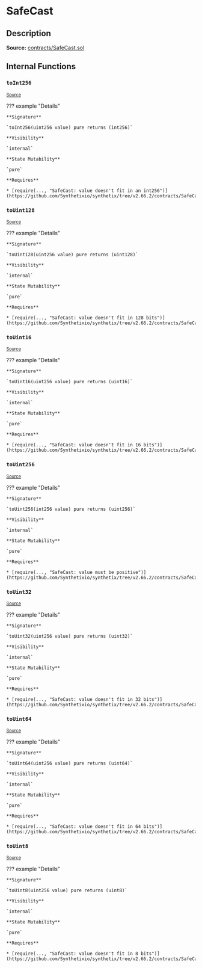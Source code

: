 # SafeCast

## Description

**Source:** [contracts/SafeCast.sol](https://github.com/Synthetixio/synthetix/tree/v2.66.2/contracts/SafeCast.sol)

## Internal Functions

### `toInt256`

<sub>[Source](https://github.com/Synthetixio/synthetix/tree/v2.66.2/contracts/SafeCast.sol#L115)</sub>

??? example "Details"

    **Signature**

    `toInt256(uint256 value) pure returns (int256)`

    **Visibility**

    `internal`

    **State Mutability**

    `pure`

    **Requires**

    * [require(..., "SafeCast: value doesn't fit in an int256")](https://github.com/Synthetixio/synthetix/tree/v2.66.2/contracts/SafeCast.sol#L116)

### `toUint128`

<sub>[Source](https://github.com/Synthetixio/synthetix/tree/v2.66.2/contracts/SafeCast.sol#L31)</sub>

??? example "Details"

    **Signature**

    `toUint128(uint256 value) pure returns (uint128)`

    **Visibility**

    `internal`

    **State Mutability**

    `pure`

    **Requires**

    * [require(..., "SafeCast: value doesn't fit in 128 bits")](https://github.com/Synthetixio/synthetix/tree/v2.66.2/contracts/SafeCast.sol#L32)

### `toUint16`

<sub>[Source](https://github.com/Synthetixio/synthetix/tree/v2.66.2/contracts/SafeCast.sol#L76)</sub>

??? example "Details"

    **Signature**

    `toUint16(uint256 value) pure returns (uint16)`

    **Visibility**

    `internal`

    **State Mutability**

    `pure`

    **Requires**

    * [require(..., "SafeCast: value doesn't fit in 16 bits")](https://github.com/Synthetixio/synthetix/tree/v2.66.2/contracts/SafeCast.sol#L77)

### `toUint256`

<sub>[Source](https://github.com/Synthetixio/synthetix/tree/v2.66.2/contracts/SafeCast.sol#L103)</sub>

??? example "Details"

    **Signature**

    `toUint256(int256 value) pure returns (uint256)`

    **Visibility**

    `internal`

    **State Mutability**

    `pure`

    **Requires**

    * [require(..., "SafeCast: value must be positive")](https://github.com/Synthetixio/synthetix/tree/v2.66.2/contracts/SafeCast.sol#L104)

### `toUint32`

<sub>[Source](https://github.com/Synthetixio/synthetix/tree/v2.66.2/contracts/SafeCast.sol#L61)</sub>

??? example "Details"

    **Signature**

    `toUint32(uint256 value) pure returns (uint32)`

    **Visibility**

    `internal`

    **State Mutability**

    `pure`

    **Requires**

    * [require(..., "SafeCast: value doesn't fit in 32 bits")](https://github.com/Synthetixio/synthetix/tree/v2.66.2/contracts/SafeCast.sol#L62)

### `toUint64`

<sub>[Source](https://github.com/Synthetixio/synthetix/tree/v2.66.2/contracts/SafeCast.sol#L46)</sub>

??? example "Details"

    **Signature**

    `toUint64(uint256 value) pure returns (uint64)`

    **Visibility**

    `internal`

    **State Mutability**

    `pure`

    **Requires**

    * [require(..., "SafeCast: value doesn't fit in 64 bits")](https://github.com/Synthetixio/synthetix/tree/v2.66.2/contracts/SafeCast.sol#L47)

### `toUint8`

<sub>[Source](https://github.com/Synthetixio/synthetix/tree/v2.66.2/contracts/SafeCast.sol#L91)</sub>

??? example "Details"

    **Signature**

    `toUint8(uint256 value) pure returns (uint8)`

    **Visibility**

    `internal`

    **State Mutability**

    `pure`

    **Requires**

    * [require(..., "SafeCast: value doesn't fit in 8 bits")](https://github.com/Synthetixio/synthetix/tree/v2.66.2/contracts/SafeCast.sol#L92)
